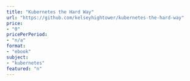 ```yaml
---
title: "Kubernetes the Hard Way"
url: "https://github.com/kelseyhightower/kubernetes-the-hard-way"
price: 
- "0"
pricePerPeriod: 
- "n/a"
format: 
- "ebook"
subject: 
- "kubernetes"
featured: "n"
---
```

